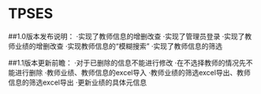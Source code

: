 # TPSES
##1.0版本发布说明： 
    ·实现了教师信息的增删改查
    ·实现了管理员登录
    ·实现了教师业绩的增删改查
    ·实现教师信息的“模糊搜索”
    ·实现了教师信息的筛选
 
##1.1版本更新前瞻：
    ·对于已删除的信息不能进行修改
    ·在不选择教师的情况先不能进行删除
    ·教师业绩、教师信息的excel导入
    ·教师业绩的筛选excel导出、教师信息的筛选excel导出
    ·更新业绩的具体元信息
